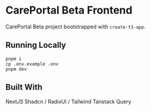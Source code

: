 # CarePortal Beta Frontend

CarePortal Beta project bootstrapped with `create-t3-app`.

## Running Locally

```
pnpm i
cp .env.example .env
pnpm dev
```

## Built With
NextJS
Shadcn / RadixUI / Tailwind
Tanstack Query
